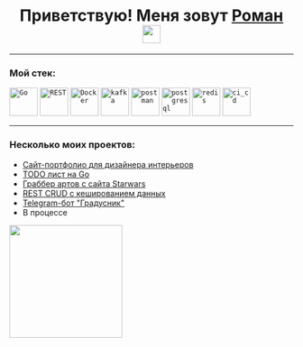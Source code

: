 <h1 align="center">Приветствую! Меня зовут <a href="https://t.me/Kolesnikov_R0man" target="_blank">Роман</a>
<img src="https://github.com/blackcater/blackcater/raw/main/images/Hi.gif" height="32"/></h1>

----
### Мой стек: 
<div >
	<code><img width="50" src="https://raw.githubusercontent.com/marwin1991/profile-technology-icons/refs/heads/main/icons/go.png" alt="Go" title="Go"/></code>
	<code><img width="50" src="https://raw.githubusercontent.com/marwin1991/profile-technology-icons/refs/heads/main/icons/rest.png" alt="REST" title="REST"/></code>
	<code><img width="50" src="https://raw.githubusercontent.com/marwin1991/profile-technology-icons/refs/heads/main/icons/docker.png" alt="Docker" title="Docker"/></code>
	<code><img width="50" src="https://raw.githubusercontent.com/marwin1991/profile-technology-icons/refs/heads/main/icons/kafka.png" alt="kafka" title="kafka"/></code>
	<code><img width="50" src="https://raw.githubusercontent.com/marwin1991/profile-technology-icons/refs/heads/main/icons/postman.png" alt="postman" title="postman"/></code>
	<code><img width="50" src="https://raw.githubusercontent.com/marwin1991/profile-technology-icons/refs/heads/main/icons/postgresql.png" alt="postgresql" title="postgresql"/></code>
	<code><img width="50" src="https://raw.githubusercontent.com/marwin1991/profile-technology-icons/refs/heads/main/icons/redis.png" alt="redis" title="redis"/></code>
	<code><img width="50" src="https://raw.githubusercontent.com/marwin1991/profile-technology-icons/refs/heads/main/icons/ci_cd.png" alt="ci_cd" title="ci_cd"/></code>
</div>

---
### Несколько моих проектов:
* [Сайт-портфолио для дизайнера интерьеров](https://rodesign.ru/)
* [TODO лист на Go](https://github.com/Epicpt/simple_todo)
* [Граббер артов с сайта Starwars](https://github.com/Epicpt/image-grabber)
* [REST CRUD c кешированием данных](https://github.com/Epicpt/rest-crud)
* [Telegram-бот "Градусник"](https://github.com/Epicpt/weather-bot)
* В процессе 
<img src="https://raw.githubusercontent.com/mayankchaudhary26/Cool-Readme-ideas/master/data/giphy.gif" width="200" height="200" />